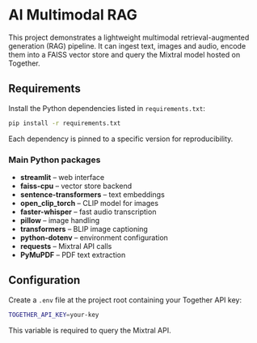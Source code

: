 # AI Multimodal RAG

This project demonstrates a lightweight multimodal retrieval-augmented generation (RAG) pipeline. It can ingest text, images and audio, encode them into a FAISS vector store and query the Mixtral model hosted on Together.

## Requirements

Install the Python dependencies listed in `requirements.txt`:

```bash
pip install -r requirements.txt
```

Each dependency is pinned to a specific version for reproducibility.

### Main Python packages

- **streamlit** – web interface
- **faiss-cpu** – vector store backend
- **sentence-transformers** – text embeddings
- **open_clip_torch** – CLIP model for images
- **faster-whisper** – fast audio transcription
- **pillow** – image handling
- **transformers** – BLIP image captioning
- **python-dotenv** – environment configuration
- **requests** – Mixtral API calls
- **PyMuPDF** – PDF text extraction

## Configuration

Create a `.env` file at the project root containing your Together API key:

```bash
TOGETHER_API_KEY=your-key
```

This variable is required to query the Mixtral API.
